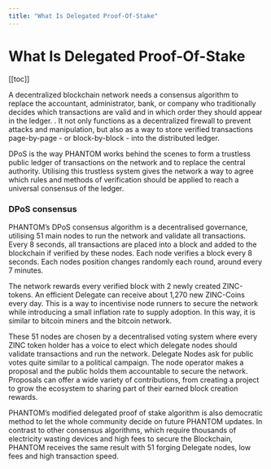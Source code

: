 ```yaml
---
title: "What Is Delegated Proof-Of-Stake"
---
```


# What Is Delegated Proof-Of-Stake

[[toc]]

A decentralized blockchain network needs a consensus algorithm to replace the accountant, administrator, bank, or company who traditionally decides which transactions are valid and in which order they should appear in the ledger. . It not only functions as a decentralized firewall to prevent attacks and manipulation, but also as a way to store verified transactions page-by-page - or block-by-block - into the distributed ledger.

DPoS is the way PHANTOM works behind the scenes to form a trustless public ledger of transactions on the network and to replace the central authority. Utilising this trustless system gives the network a way to agree which rules and methods of verification should be applied to reach a universal consensus of the ledger.

### DPoS consensus
PHANTOM’s DPoS consensus algorithm is a decentralised governance, utilising 51 main nodes to run the network and validate all transactions. Every 8 seconds, all transactions are placed into a block and added to the blockchain if verified by these nodes. Each node verifies a block every 8 seconds. Each nodes position changes randomly each round, around every 7 minutes.

The network rewards every verified block with 2 newly created ZINC-tokens. An efficient Delegate can receive about 1,270 new ZINC-Coins every day. This is a way to incentivise node runners to secure the network while introducing a small inflation rate to supply adoption. In this way, it is similar to bitcoin miners and the bitcoin network.

These 51 nodes are chosen by a decentralised voting system where every ZINC token holder has a voice to elect which delegate nodes should validate transactions and run the network. Delegate Nodes ask for public votes quite similar to a political campaign. The node operator makes a proposal and the public holds them accountable to secure the network. Proposals can offer a wide variety of contributions, from creating a project to grow the ecosystem to sharing part of their earned block creation rewards.

PHANTOM’s modified delegated proof of stake algorithm is also democratic method to let the whole community decide on future PHANTOM updates. In contrast to other consensus algorithms, which require thousands of electricity wasting devices and high fees to secure the Blockchain, PHANTOM receives the same result with 51 forging Delegate nodes, low fees and high transaction speed.
